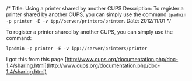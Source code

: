 /*
Title: Using a printer shared by another CUPS
Description: To register a printer shared by another CUPS, you can simply use the command `lpadmin -p printer -E -v ipp//server/printers/printer`.
Date: 2012/11/01
*/


To register a printer shared by another CUPS, you can simply use the command:

    lpadmin -p printer -E -v ipp://server/printers/printer

I got this from this page [http://www.cups.org/documentation.php/doc-1.4/sharing.html](http://www.cups.org/documentation.php/doc-1.4/sharing.html)
